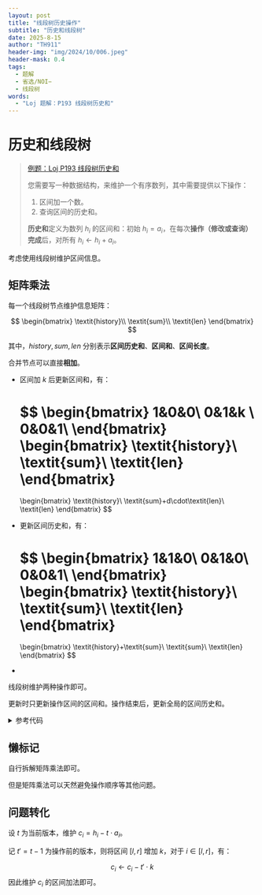 ```yaml
---
layout: post
title: "线段树历史操作"
subtitle: "历史和线段树"
date: 2025-8-15
author: "TH911"
header-img: "img/2024/10/006.jpeg"
header-mask: 0.4
tags:
  - 题解
  - 省选/NOI−
  - 线段树
words:
  - "Loj 题解：P193 线段树历史和"
---
```


# 历史和线段树

> [例题：Loj P193 线段树历史和](https://loj.ac/p/193)
>
> 您需要写一种数据结构，来维护一个有序数列，其中需要提供以下操作：
>
> 1. 区间加一个数。
> 2. 查询区间的历史和。
>
> **历史和**定义为数列 $h_i$ 的区间和：初始 $h_i=a_i$，在每次**操作（修改或查询）完成**后，对所有 $h_i \leftarrow h_i+a_i$。

考虑使用线段树维护区间信息。

## 矩阵乘法

每一个线段树节点维护信息矩阵：

$$
\begin{bmatrix}
\textit{history}\\
\textit{sum}\\
\textit{len}
\end{bmatrix}
$$

其中，$\textit{history},\textit{sum},\textit{len}$ 分别表示**区间历史和**、**区间和**、**区间长度**。

合并节点可以直接**相加**。

* 区间加 $k$ 后更新区间和，有：
  
  $$
  \begin{bmatrix}
  1&0&0\\
  0&1&k	\\
  0&0&1\\
  \end{bmatrix}
  \begin{bmatrix}
  \textit{history}\\
  \textit{sum}\\
  \textit{len}
  \end{bmatrix}
  =
  \begin{bmatrix}
  \textit{history}\\
  \textit{sum}+d\cdot\textit{len}\\
  \textit{len}
  \end{bmatrix}
  $$

* 更新区间历史和，有：

  $$
  \begin{bmatrix}
  1&1&0\\
  0&1&0\\
  0&0&1\\
  \end{bmatrix}
  \begin{bmatrix}
  \textit{history}\\
  \textit{sum}\\
  \textit{len}
  \end{bmatrix}
  =
  \begin{bmatrix}
  \textit{history}+\textit{sum}\\
  \textit{sum}\\
  \textit{len}
  \end{bmatrix}
  $$

* 

线段树维护两种操作即可。

更新时只更新操作区间的区间和。操作结束后，更新全局的区间历史和。

<details class="success">
    <summary>参考代码</summary>

```cpp
//#include<bits/stdc++.h>
#include<algorithm>
#include<iostream>
#include<cstring>
#include<iomanip>
#include<cstdio>
#include<string>
#include<vector>
#include<cmath>
#include<ctime>
#include<deque>
#include<queue>
#include<stack>
#include<list>
using namespace std;
#define int long long
constexpr const int N=1e5;
int n,a[N+1];
struct Matrix{
	int n,m;
	int a[3][3];
	Matrix(int nn=-1,int mm=-1){
		if(mm==-1){
			mm=nn;
		}
		if(nn!=-1){
			n=nn,m=mm;
		}else{
			n=0,m=0;
		}
		memset(a,0,sizeof(a));
	}
	Matrix(initializer_list<initializer_list<int>> x){
		n=x.size();m=0;
		for(auto &i:x){
			m=max(m,(int)i.size());
		}
		int pi=0;
		for(auto &i:x){
			int pj=0;
			for(auto &j:i){
				a[pi][pj]=j;
				pj++;
			}
			pi++;
		}
	}
	int* operator [](const int &x){
		return a[x];
	}
	void unit(){
		memset(a,0,sizeof(a));
		for(int i=0;i<n;i++){
			a[i][i]=1;
		}
	} 
	void print(){
		for(int i=0;i<n;i++){
			for(int j=0;j<m;j++){
				cout<<a[i][j]<<' ';
			}
			cout<<endl;
		}
	}
};
Matrix operator *(Matrix A,Matrix B){
	Matrix C(A.n,B.m);
	for(int i=0;i<A.n;i++){
		for(int j=0;j<B.m;j++){
			for(int k=0;k<A.m;k++){
				C[i][j]+=A[i][k]*B[k][j];
			}
		}
	}
	return C;
}
Matrix& operator *=(Matrix &A,Matrix B){
	return A=A*B;
}
Matrix operator +(Matrix A,Matrix B){
	Matrix C(A.n,A.m);
	for(int i=0;i<A.n;i++){
		for(int j=0;j<A.m;j++){
			C[i][j]=A[i][j]+B[i][j];
		} 
	} 
	return C;
}
Matrix& operator +=(Matrix &A,Matrix B){
	for(int i=0;i<A.n;i++){
		for(int j=0;j<A.m;j++){
			A[i][j]+=B[i][j];
		}
	}
	return A;
}
struct segTree{
	struct node{
		int l,r;
		Matrix value,tag;
		int size(){
			return r-l+1;
		}
	}t[N<<2|1];
	
	void up(int p){
		t[p].value=t[p<<1].value+t[p<<1|1].value;
	}
	void build(int p,int l,int r){
		t[p]={l,r};
		t[p].tag=Matrix(3);
		t[p].tag.unit();
		if(l==r){
			t[p].value={ {a[l]},{a[l]},{1} };
			return;
		}
		int mid=l+r>>1;
		build(p<<1,l,mid);
		build(p<<1|1,mid+1,r);
		up(p);
	}
	void down(int p){
		t[p<<1].value=t[p].tag*t[p<<1].value;
		t[p<<1].tag=t[p].tag*t[p<<1].tag;
		t[p<<1|1].value=t[p].tag*t[p<<1|1].value;
		t[p<<1|1].tag=t[p].tag*t[p<<1|1].tag;
		t[p].tag.unit();
	}
	void update(int p,int l,int r,Matrix pl){
		if(l<=t[p].l&&t[p].r<=r){
			t[p].value=pl*t[p].value;
			t[p].tag=pl*t[p].tag;
			return; 
		}
		down(p);
		if(l<=t[p<<1].r){
			update(p<<1,l,r,pl);
		}
		if(t[p<<1|1].l<=r){
			update(p<<1|1,l,r,pl);
		}
		up(p);
	}
	int query(int p,int l,int r){
		if(l<=t[p].l&&t[p].r<=r){
			return t[p].value[0][0];
		}
		down(p);
		int ans=0;
		if(l<=t[p<<1].r){
			ans=query(p<<1,l,r);
		}
		if(t[p<<1|1].l<=r){
			ans+=query(p<<1|1,l,r);
		}
		return ans;
	}
}t;
main(){
	/*freopen("test.in","r",stdin);
	freopen("test.out","w",stdout);*/
	
	ios::sync_with_stdio(false);
	cin.tie(0);cout.tie(0);
	
	int m;
	cin>>n>>m;
	for(int i=1;i<=n;i++){
		cin>>a[i];
	}
	t.build(1,1,n);
	while(m--){
		int op,l,r,x;
		cin>>op;
		switch(op){
			case 1:
				cin>>l>>r>>x;
				t.update(1,l,r,{ {1,0,0},{0,1,x},{0,0,1}});
				break;
			case 2:
				cin>>l>>r;
				cout<<t.query(1,l,r)<<'\n';
				break;
		}
		t.update(1,1,n,{ {1,1,0},{0,1,0},{0,0,1}});
	}
	
	cout.flush();
	
	/*fclose(stdin);
	fclose(stdout);*/
	return 0;
}
```
</details>

## 懒标记

自行拆解矩阵乘法即可。

但是矩阵乘法可以天然避免操作顺序等其他问题。

## 问题转化

设 $t$ 为当前版本，维护 $c_i=h_i-t\cdot a_i$。

记 $t'=t-1$ 为操作前的版本，则将区间 $[l,r]$ 增加 $k$，对于 $i\in[l,r]$，有：

$$
c_i\leftarrow c_i-t'\cdot k
$$
因此维护 $c_i$ 的区间加法即可。
